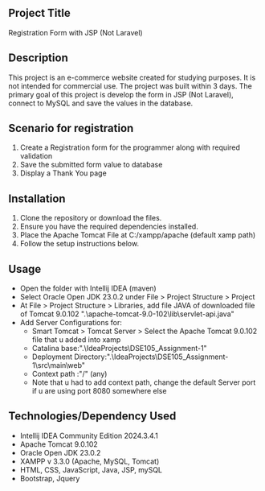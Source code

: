## Project Title
Registration Form with JSP (Not Laravel)

## Description
This project is an e-commerce website created for studying purposes. It is not intended for commercial use. The project was built within 3 days. 
The primary goal of this project is develop the form in JSP (Not Laravel), connect to MySQL and save the values in the database. 

## Scenario for registration
1. Create a Registration form for the programmer along with required validation
2. Save the submitted form value to database
3. Display a Thank You page

## Installation
1. Clone the repository or download the files.
2. Ensure you have the required dependencies installed.
3. Place the Apache Tomcat File at C:/xampp/apache (default xamp path)
4. Follow the setup instructions below.

## Usage
- Open the folder with Intellij IDEA (maven)
- Select Oracle Open JDK 23.0.2 under File > Project Structure > Project
- At File > Project Structure > Libraries, add file JAVA of downloaded file of Tomcat 9.0.102 ".\apache-tomcat-9.0-102\lib\servlet-api.java"
- Add Server Configurations for:
  - Smart Tomcat > Tomcat Server > Select the Apache Tomcat 9.0.102 file that u added into xamp
  - Catalina base:".\IdeaProjects\DSE105_Assignment-1"
  - Deployment Directory:".\IdeaProjects\DSE105_Assignment-1\src\main\web"
  - Context path :"/" (any)
  - Note that u had to add context path, change the default Server port if u are using port 8080 somewhere else

## Technologies/Dependency Used
- Intellij IDEA Community Edition 2024.3.4.1
- Apache Tomcat 9.0.102
- Oracle Open JDK 23.0.2
- XAMPP v 3.3.0 (Apache, MySQL, Tomcat)
- HTML, CSS, JavaScript, Java, JSP, mySQL
- Bootstrap, Jquery
